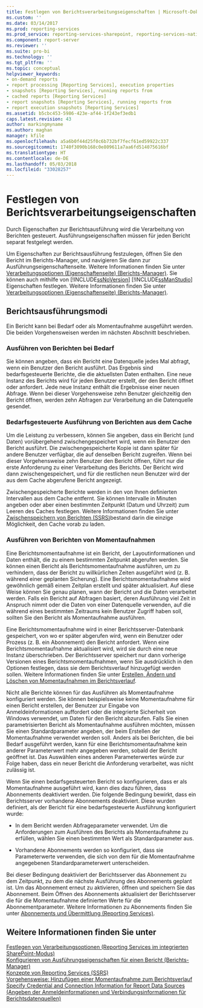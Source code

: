 ```yaml
---
title: Festlegen von Berichtsverarbeitungseigenschaften | Microsoft-Dokumentation
ms.custom: ''
ms.date: 03/14/2017
ms.prod: reporting-services
ms.prod_service: reporting-services-sharepoint, reporting-services-native
ms.component: report-server
ms.reviewer: ''
ms.suite: pro-bi
ms.technology: ''
ms.tgt_pltfrm: ''
ms.topic: conceptual
helpviewer_keywords:
- on-demand reports
- report processing [Reporting Services], execution properties
- snapshots [Reporting Services], running reports from
- cached reports [Reporting Services]
- report snapshots [Reporting Services], running reports from
- report execution snapshots [Reporting Services]
ms.assetid: b5cbc453-5986-423e-af44-1f243ef3edb1
caps.latest.revision: 43
author: markingmyname
ms.author: maghan
manager: kfile
ms.openlocfilehash: a5a6b0f44d25f0c6b732bf7fecf61ed59922c337
ms.sourcegitcommit: 1740f3090b168c0e809611a7aa6fd514075616bf
ms.translationtype: HT
ms.contentlocale: de-DE
ms.lasthandoff: 05/03/2018
ms.locfileid: "33028257"
---
```

# <a name="set-report-processing-properties"></a>Festlegen von Berichtsverarbeitungseigenschaften
  Durch Eigenschaften zur Berichtsausführung wird die Verarbeitung von Berichten gesteuert. Ausführungseigenschaften müssen für jeden Bericht separat festgelegt werden.  
  
 Um Eigenschaften zur Berichtsausführung festzulegen, öffnen Sie den Bericht im Berichts-Manager, und navigieren Sie dann zur Ausführungseigenschaftenseite. Weitere Informationen finden Sie unter [Verarbeitungsoptionen (Eigenschaftenseite) (Berichts-Manager)](http://msdn.microsoft.com/library/28f07c70-7132-4d15-9505-4fdf31dc9cc0). Sie können auch mithilfe von [!INCLUDE[ssNoVersion](../../includes/ssnoversion-md.md)] [!INCLUDE[ssManStudio](../../includes/ssmanstudio-md.md)] Eigenschaften festlegen. Weitere Informationen finden Sie unter [Verarbeitungsoptionen (Eigenschaftenseite) (Berichts-Manager)](http://msdn.microsoft.com/library/28f07c70-7132-4d15-9505-4fdf31dc9cc0).  
  
## <a name="report-execution-modes"></a>Berichtsausführungsmodi  
 Ein Bericht kann bei Bedarf oder als Momentaufnahme ausgeführt werden. Die beiden Vorgehensweisen werden im nächsten Abschnitt beschrieben.  
  
### <a name="running-reports-on-demand"></a>Ausführen von Berichten bei Bedarf  
 Sie können angeben, dass ein Bericht eine Datenquelle jedes Mal abfragt, wenn ein Benutzer den Bericht ausführt. Das Ergebnis sind bedarfsgesteuerte Berichte, die die aktuellsten Daten enthalten. Eine neue Instanz des Berichts wird für jeden Benutzer erstellt, der den Bericht öffnet oder anfordert. Jede neue Instanz enthält die Ergebnisse einer neuen Abfrage. Wenn bei dieser Vorgehensweise zehn Benutzer gleichzeitig den Bericht öffnen, werden zehn Abfragen zur Verarbeitung an die Datenquelle gesendet.  
  
### <a name="running-reports-on-demand-from-cache"></a>Bedarfsgesteuerte Ausführung von Berichten aus dem Cache  
 Um die Leistung zu verbessern, können Sie angeben, dass ein Bericht (und Daten) vorübergehend zwischengespeichert wird, wenn ein Benutzer den Bericht ausführt. Die zwischengespeicherte Kopie ist dann später für andere Benutzer verfügbar, die auf denselben Bericht zugreifen. Wenn bei dieser Vorgehensweise zehn Benutzer den Bericht öffnen, führt nur die erste Anforderung zu einer Verarbeitung des Berichts. Der Bericht wird dann zwischengespeichert, und für die restlichen neun Benutzer wird der aus dem Cache abgerufene Bericht angezeigt.  
  
 Zwischengespeicherte Berichte werden in den von Ihnen definierten Intervallen aus dem Cache entfernt. Sie können Intervalle in Minuten angeben oder aber einen bestimmten Zeitpunkt (Datum und Uhrzeit) zum Leeren des Caches festlegen. Weitere Informationen finden Sie unter [Zwischenspeichern von Berichten &#40;SSRS&#41;](../../reporting-services/report-server/caching-reports-ssrs.md)bestand darin die einzige Möglichkeit, den Cache vorab zu laden.  
  
### <a name="running-reports-from-snapshots"></a>Ausführen von Berichten von Momentaufnahmen  
 Eine Berichtsmomentaufnahme ist ein Bericht, der Layoutinformationen und Daten enthält, die zu einem bestimmten Zeitpunkt abgerufen werden. Sie können einen Bericht als Berichtsmomentaufnahme ausführen, um zu verhindern, dass der Bericht zu willkürlichen Zeiten ausgeführt wird (z. B. während einer geplanten Sicherung). Eine Berichtsmomentaufnahme wird gewöhnlich gemäß einem Zeitplan erstellt und später aktualisiert. Auf diese Weise können Sie genau planen, wann der Bericht und die Daten verarbeitet werden. Falls ein Bericht auf Abfragen basiert, deren Ausführung viel Zeit in Anspruch nimmt oder die Daten von einer Datenquelle verwenden, auf die während eines bestimmten Zeitraums kein Benutzer Zugriff haben soll, sollten Sie den Bericht als Momentaufnahme ausführen.  
  
 Eine Berichtsmomentaufnahme wird in einer Berichtsserver-Datenbank gespeichert, von wo er später abgerufen wird, wenn ein Benutzer oder Prozess (z. B. ein Abonnement) den Bericht anfordert. Wenn eine Berichtsmomentaufnahme aktualisiert wird, wird sie durch eine neue Instanz überschrieben. Der Berichtsserver speichert nur dann vorherige Versionen eines Berichtsmomentaufnahmen, wenn Sie ausdrücklich in den Optionen festlegen, dass sie dem Berichtsverlauf hinzugefügt werden sollen. Weitere Informationen finden Sie unter [Erstellen, Ändern und Löschen von Momentaufnahmen im Berichtsverlauf](../../reporting-services/report-server/create-modify-and-delete-snapshots-in-report-history.md).  
  
 Nicht alle Berichte können für das Ausführen als Momentaufnahme konfiguriert werden. Sie können beispielsweise keine Momentaufnahme für einen Bericht erstellen, der Benutzer zur Eingabe von Anmeldeinformationen auffordert oder die integrierte Sicherheit von Windows verwendet, um Daten für den Bericht abzurufen. Falls Sie einen parametrisierten Bericht als Momentaufnahme ausführen möchten, müssen Sie einen Standardparameter angeben, der beim Erstellen der Momentaufnahme verwendet werden soll. Anders als bei Berichten, die bei Bedarf ausgeführt werden, kann für eine Berichtsmomentaufnahme kein anderer Parameterwert mehr angegeben werden, sobald der Bericht geöffnet ist. Das Auswählen eines anderen Parameterwertes würde zur Folge haben, dass ein neuer Bericht die Anforderung verarbeitet, was nicht zulässig ist.  
  
 Wenn Sie einen bedarfsgesteuerten Bericht so konfigurieren, dass er als Momentaufnahme ausgeführt wird, kann dies dazu führen, dass Abonnements deaktiviert werden. Die folgende Bedingung bewirkt, dass ein Berichtsserver vorhandene Abonnements deaktiviert. Diese wurden definiert, als der Bericht für eine bedarfsgesteuerte Ausführung konfiguriert wurde:  
  
-   In dem Bericht werden Abfrageparameter verwendet. Um die Anforderungen zum Ausführen des Berichts als Momentaufnahme zu erfüllen, wählen Sie einen bestimmten Wert als Standardparameter aus.  
  
-   Vorhandene Abonnements werden so konfiguriert, dass sie Parameterwerte verwenden, die sich von dem für die Momentaufnahme angegebenen Standardparameterwert unterscheiden.  
  
 Bei dieser Bedingung deaktiviert der Berichtsserver das Abonnement zu dem Zeitpunkt, zu dem die nächste Ausführung des Abonnements geplant ist. Um das Abonnement erneut zu aktivieren, öffnen und speichern Sie das Abonnement. Beim Öffnen des Abonnements aktualisiert der Berichtsserver die für die Momentaufnahme definierten Werte für die Abonnementparameter. Weitere Informationen zu Abonnements finden Sie unter [Abonnements und Übermittlung (Reporting Services)](../../reporting-services/subscriptions/subscriptions-and-delivery-reporting-services.md).  
  
## <a name="see-also"></a>Weitere Informationen finden Sie unter  
 [Festlegen von Verarbeitungsoptionen &#40;Reporting Services im integrierten SharePoint-Modus&#41;](../../reporting-services/report-server-sharepoint/set-processing-options-reporting-services-in-sharepoint-integrated-mode.md)   
 [Konfigurieren von Ausführungseigenschaften für einen Bericht &#40;Berichts-Manager&#41;](../../reporting-services/reports/configure-execution-properties-for-a-report-report-manager.md)   
 [Konzepte von Reporting Services (SSRS)](../../reporting-services/reporting-services-concepts-ssrs.md)   
 [Vorgehensweise: Hinzufügen einer Momentaufnahme zum Berichtsverlauf](../../reporting-services/report-server/add-a-snapshot-to-report-history-report-manager.md)   
 [Specify Credential and Connection Information for Report Data Sources (Angeben der Anmeldeinformationen und Verbindungsinformationen für Berichtsdatenquellen)](../../reporting-services/report-data/specify-credential-and-connection-information-for-report-data-sources.md)  
  
  
